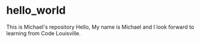 # hello_world
This is Michael's repository
Hello, My name is Michael and I look forward to learning from Code Louisville.
